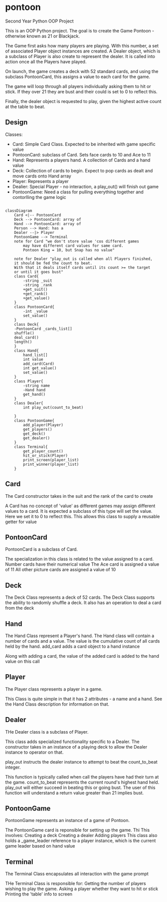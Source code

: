 # pontoon
Second Year Python OOP Project 

This is an OOP Python project. The goal is to create the Game Pontoon - otherwise known as 21 or Blackjack.

The Game first asks how many players are playing. With this number, a set of associated Player object instances are created.
A Dealer object, which is a subclass of Player is also create to represent the dealer. It is called into action once all the Players have played.

On launch, the game creates a deck with 52 standard cards, and using the subclass PontoonCard, this assigns a value to each card for the game.

The game will loop through all players individually asking them to hit or stick. If they over 21 they are bust and their could is set to 0 to reflect this.

Finally, the dealer object is requested to play, given the highest active count at the table to beat.

## Design
Classes: 

* Card: Simple Card Class. Expected to be inherited with game specific value
* PontoonCard: subclass of Card. Sets face cards to 10 and Ace to 11
* Hand: Represents a players hand. A collection of Cards and a hand value
* Deck: Collection of cards to begin. Expect to pop cards as dealt and move cards onto Hand array
* Player: Represents a player
* Dealier: Special Player - no interaction, a play_out() will finish out game
* PontoonGame: Need a class for pulling everything together and contorlling the game logic

```mermaid

classDiagram
    Card <|-- PontoonCard
    Deck --> PontoonCard: array of
    Hand --> PontoonCard: array of
    Person --> Hand: has a
    Dealer --|> Player
    PontoonGame --> Terminal
    note for Card "we don't store value 'cos different games
        may have different card values for same card.
        Pontoon King = 10, but Snap has no value"
        
    note for Dealer "play_out is called when all Players finished,
    it should be fed the count to beat.
    With that it deals itself cards until its count >= the target
    or until it goes bust"    
    class Card{
        -string _suit
        -string _rank
        +get_suit()
        +get_rank()
        +get_value()
    }
    class PontoonCard{
        -int _value
        set_value()
    }
    class Deck{
    -PontoonCard _cards_list[]
    shuffle()
    deal_card()
    length()
    }
    class Hand{
        hand_list[]
        int value
        add_card(Card)
        int get_value()
        set_value()
    }
    class Player{
        -string name
        -Hand hand
        get_hand()
    }
    class Dealer{
        int play_out(count_to_beat)
        
    }
    class PontoonGame{
        add_player(Player)
        get_players()
        get_deck()
        get_dealer()
    }  
    class Terminal{
        get_player_count()
        hit_or_stick(Player)
        print_screen(player_list)
        print_winner(player_list)
    }
```

## Card

   The Card constructor takes in the suit and the rank of the card to create

   A Card has no concept of 'value' as different games may assign different values to a card.
   It is expected a subclass of this type will set the value. Here we set it to 0 to reflect this.
   This allows this class to supply a reusable getter for value

## PontoonCard

PontoonCard is a subclass of Card.

The specialization in this class is related to the value assigned to a card.
Number cards have their numerical value
The Ace card is assigned a value of 11
All other picture cards are assigned a value of 10


## Deck

The Deck Class represents a deck of 52 cards.
The Deck Class supports the ability to randomly shuffle a deck. It also has an operation to deal a card from the deck

## Hand

The Hand Class represent a Player's hand.
The Hand class will contain a number of cards and a value. The value is the cumulative count of all cards held by the hand.
add_card adds a card object to a hand instance

Along with adding a card, the value of the added card is added to the hand value on this call

## Player

The Player class represents a player in a game.

This Class is quite simple in that it has 2 attributes - a name and a hand.
See the Hand Class description for information on that.

## Dealer

THe Dealer class is a subclass of Player.

This class adds specialized functionality specific to a Dealer.
The constructor takes in an instance of a playing deck to allow the Dealer instance to operator on that.

play_out instructs the dealer instance to attempt to beat the count_to_beat integer.

This function is typically called when call the players have had their turn at the game.
count_to_beat represents the current round's highest hand held.
play_out will either succeed in beating this or going bust.
The user of this function will understand a return value greater than 21 implies bust.

## PontoonGame

PontoonGame represents an instance of a game of Pontoon.

The PontoonGame card is reponsible for setting up the game. Thi
This involves:
Creating a deck
Creating a dealer
Adding players
This class also holds a _game_leader reference to a player instance, which is the current game leader based on hand value

## Terminal


The Terminal Class encapsulates all interaction with the game prompt

THe Terminal Class is responsible for:
Getting the number of players wishing to play the game.
Asking a player whether they want to hit or stick
Printing the 'table' info to screen


